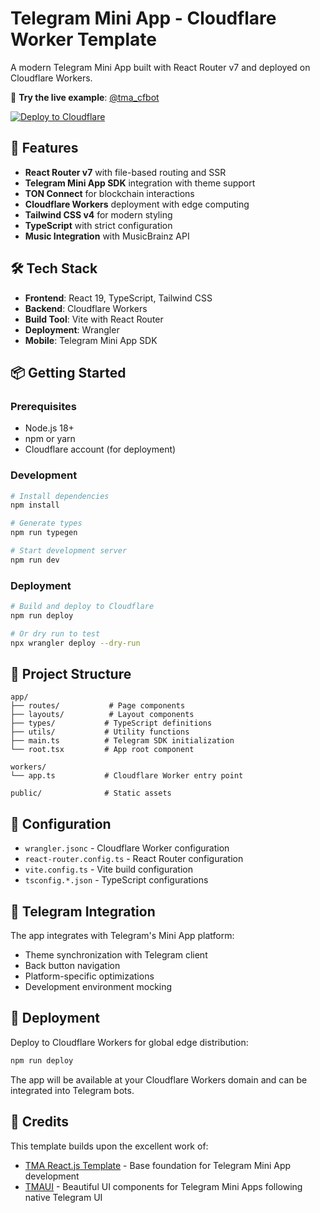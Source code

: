 # Telegram Mini App - Cloudflare Worker Template

A modern Telegram Mini App built with React Router v7 and deployed on Cloudflare Workers.

🤖 **Try the live example**: [@tma_cfbot](https://t.me/tma_cfbot)

[![Deploy to Cloudflare](https://deploy.workers.cloudflare.com/button)](https://deploy.workers.cloudflare.com/?url=https://github.com/llmxio/template-tma)

## 🚀 Features

- **React Router v7** with file-based routing and SSR
- **Telegram Mini App SDK** integration with theme support
- **TON Connect** for blockchain interactions
- **Cloudflare Workers** deployment with edge computing
- **Tailwind CSS v4** for modern styling
- **TypeScript** with strict configuration
- **Music Integration** with MusicBrainz API

## 🛠️ Tech Stack

- **Frontend**: React 19, TypeScript, Tailwind CSS
- **Backend**: Cloudflare Workers
- **Build Tool**: Vite with React Router
- **Deployment**: Wrangler
- **Mobile**: Telegram Mini App SDK

## 📦 Getting Started

### Prerequisites

- Node.js 18+
- npm or yarn
- Cloudflare account (for deployment)

### Development

```bash
# Install dependencies
npm install

# Generate types
npm run typegen

# Start development server
npm run dev
```

### Deployment

```bash
# Build and deploy to Cloudflare
npm run deploy

# Or dry run to test
npx wrangler deploy --dry-run
```

## 📁 Project Structure

```
app/
├── routes/           # Page components
├── layouts/          # Layout components
├── types/           # TypeScript definitions
├── utils/           # Utility functions
├── main.ts          # Telegram SDK initialization
└── root.tsx         # App root component

workers/
└── app.ts           # Cloudflare Worker entry point

public/              # Static assets
```

## 🔧 Configuration

- `wrangler.jsonc` - Cloudflare Worker configuration
- `react-router.config.ts` - React Router configuration
- `vite.config.ts` - Vite build configuration
- `tsconfig.*.json` - TypeScript configurations

## 📱 Telegram Integration

The app integrates with Telegram's Mini App platform:

- Theme synchronization with Telegram client
- Back button navigation
- Platform-specific optimizations
- Development environment mocking

## 🚢 Deployment

Deploy to Cloudflare Workers for global edge distribution:

```bash
npm run deploy
```

The app will be available at your Cloudflare Workers domain and can be integrated into Telegram bots.

## 🙏 Credits

This template builds upon the excellent work of:

- [TMA React.js Template](https://github.com/Telegram-Mini-Apps/reactjs-template/) - Base foundation for Telegram Mini App development
- [TMAUI](https://github.com/tophackr/tmaui) - Beautiful UI components for Telegram Mini Apps following native Telegram UI

